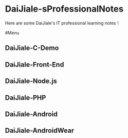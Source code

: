 # DaiJiale-sProfessionalNotes

Here are some DaiJiale's IT professional learning notes！

#Menu

## DaiJiale-C-Demo

## DaiJiale-Front-End

## DaiJiale-Node.js

## DaiJiale-PHP

## DaiJiale-Android

## DaiJiale-AndroidWear


